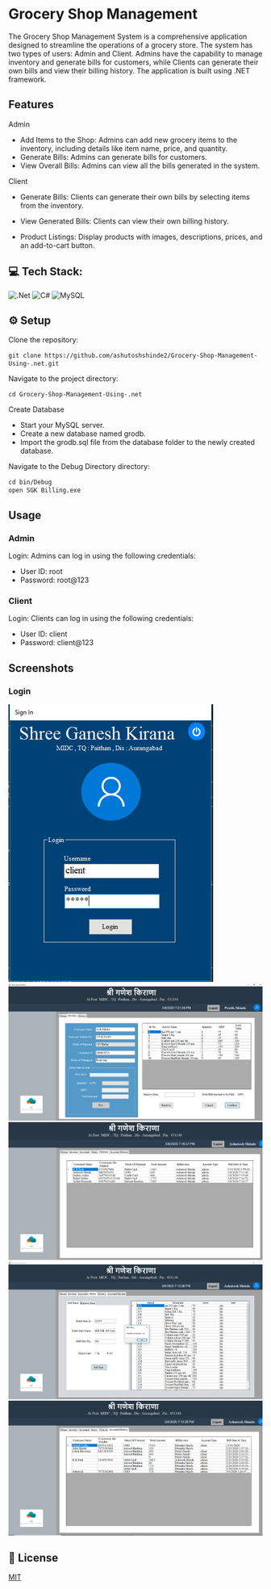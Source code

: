 # Grocery Shop Management

The Grocery Shop Management System is a comprehensive application designed to streamline the operations of a grocery store. The system has two types of users: Admin and Client. Admins have the capability to manage inventory and generate bills for customers, while Clients can generate their own bills and view their billing history. The application is built using .NET framework.

## Features
Admin
* Add Items to the Shop: Admins can add new grocery items to the inventory, including details like item name, price, and quantity.
* Generate Bills: Admins can generate bills for customers.
* View Overall Bills: Admins can view all the bills generated in the system.

Client
* Generate Bills: Clients can generate their own bills by selecting items from the inventory.
* View Generated Bills: Clients can view their own billing history.

* Product Listings: Display products with images, descriptions, prices, and an add-to-cart button.
## 💻 Tech Stack:

![.Net](https://img.shields.io/badge/.NET-5C2D91?style=for-the-badge&logo=.net&logoColor=white) ![C#](https://img.shields.io/badge/c%23-%23239120.svg?style=for-the-badge&logo=csharp&logoColor=white) ![MySQL](https://img.shields.io/badge/mysql-4479A1.svg?style=for-the-badge&logo=mysql&logoColor=white)

## ⚙️ Setup

Clone the repository:

    git clone https://github.com/ashutoshshinde2/Grocery-Shop-Management-Using-.net.git

Navigate to the project directory:

    cd Grocery-Shop-Management-Using-.net

Create Database

* Start your MySQL server.
* Create a new database named grodb.
* Import the grodb.sql file from the database folder to the newly created database.


Navigate to the Debug Directory directory:

    cd bin/Debug
    open SGK Billing.exe


## Usage
### Admin
Login: Admins can log in using the following credentials:
* User ID: root
* Password: root@123
### Client
Login: Clients can log in using the following credentials:
* User ID: client
* Password: client@123

## Screenshots

### Login

![App Screenshot](https://github.com/ashutoshshinde2/Grocery-Shop-Management-Using-.net/blob/main/Output/Login%20Page.png)
![App Screenshot](https://github.com/ashutoshshinde2/Grocery-Shop-Management-Using-.net/blob/main/Output/Invoice%20Page.png)
![App Screenshot](https://github.com/ashutoshshinde2/Grocery-Shop-Management-Using-.net/blob/main/Output/History%20Interface.png)
![App Screenshot](https://github.com/ashutoshshinde2/Grocery-Shop-Management-Using-.net/blob/main/Output/Adding%20and%20Removing%20Items.png)
![App Screenshot](https://github.com/ashutoshshinde2/Grocery-Shop-Management-Using-.net/blob/main/Output/Overall%20Users%20History.png)


## 📜 License

[MIT](https://choosealicense.com/licenses/mit/)

